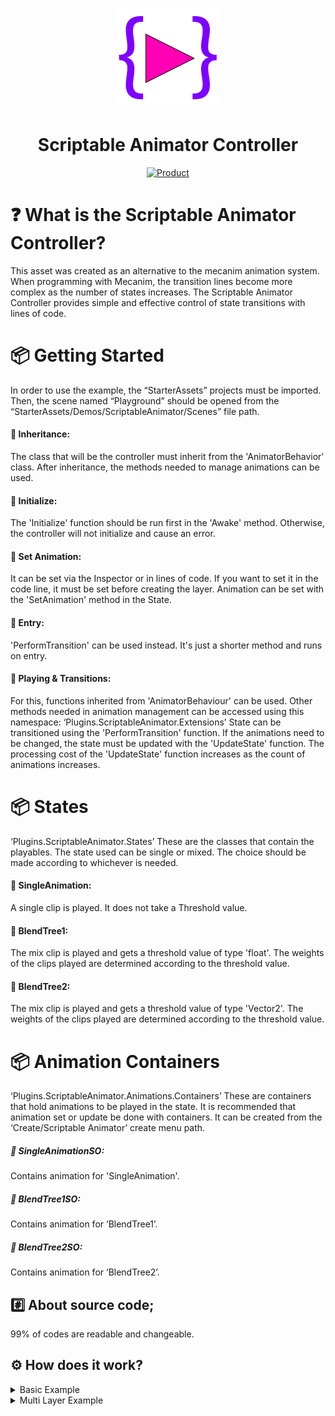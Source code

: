 <p align="center">
    <img width="160" src="./Images/Icon-1.png" alt="ScriptableAnimatorController">
    <h1 align="center">Scriptable Animator Controller</h1>
    <p align="center">
        <a href="https://assetstore.unity.com/packages/tools/animation/scriptable-animator-controller-240117" target="_blank"><img src="https://unity-assetstorev2-prd.storage.googleapis.com/cdn-origin/assets/as/views/common/components/Logo/src/unity-assetstore-logo-new.50ac708aeae28b8b6bf369ece5875fa5.svg" alt="Product" style="height: 32px !important;width: 200px !important;"></a>
    </p>
</p>

# ❓ What is the Scriptable Animator Controller?
This asset was created as an alternative to the mecanim animation system. When programming with Mecanim, the transition lines become more complex as the number of states increases. The Scriptable Animator Controller provides simple and effective control of state transitions with lines of code.

# 📦 Getting Started
In order to use the example, the “StarterAssets” projects must be imported. Then, the scene named “Playground” should be opened from the “StarterAssets/Demos/ScriptableAnimator/Scenes” file path.

#### 📌 Inheritance: 
The class that will be the controller must inherit from the 'AnimatorBehavior' class. After inheritance, the methods needed to manage animations can be used.

#### 📌 Initialize: 
The 'Initialize' function should be run first in the 'Awake' method. Otherwise, the controller will not initialize and cause an error.

#### 📌 Set Animation: 
It can be set via the Inspector or in lines of code. If you want to set it in the code line, it must be set before creating the layer. Animation can be set with the 'SetAnimation' method in the State.

#### 📌 Entry: 
'PerformTransition' can be used instead. It's just a shorter method and runs on entry.

#### 📌 Playing & Transitions: 
For this, functions inherited from 'AnimatorBehaviour' can be used. Other methods needed in animation management can be accessed using this namespace: ‘Plugins.ScriptableAnimator.Extensions’ 
State can be transitioned using the 'PerformTransition' function. If the animations need to be changed, the state must be updated with the 'UpdateState' function. The processing cost of the 'UpdateState' function increases as the count of animations increases.

# 📦 States
 ‘Plugins.ScriptableAnimator.States’
These are the classes that contain the playables. The state used can be single or mixed. The choice should be made according to whichever is needed.

#### 📌 SingleAnimation:
A single clip is played. It does not take a Threshold value.

#### 📌 BlendTree1:
The mix clip is played and gets a threshold value of type 'float'. The weights of the clips played are determined according to the threshold value.

#### 📌 BlendTree2:
The mix clip is played and gets a threshold value of type 'Vector2'. The weights of the clips played are determined according to the threshold value.

# 📦 Animation Containers
‘Plugins.ScriptableAnimator.Animations.Containers’
These are containers that hold animations to be played in the state. It is recommended that animation set or update be done with containers. It can be created from the ‘Create/Scriptable Animator’ create menu path.

##### 📌 SingleAnimationSO: 
Contains animation for 'SingleAnimation'.

##### 📌 BlendTree1SO: 
Contains animation for ‘BlendTree1’.

##### 📌 BlendTree2SO: 
Contains animation for ‘BlendTree2’.

## #️⃣ About source code;
99% of codes are readable and changeable.

## ⚙️ How does it work?
<details><summary>Basic Example</summary>

 ```c#
    public sealed class PlayerAnimatorController : AnimatorBehaviour
    {
        [SerializeField] private SingleAnimation m_JumpStartState;
        [SerializeField] private BlendTree1 m_MovementState;
        [SerializeField] private bool jump;
        [SerializeField] private float speed;

        private void Awake()
        {
            Initialize();
            CreateLayer(LayerConfig.Primary, m_JumpStartState, m_MovementState);
            Entry(m_MovementState);
        }
        private void FixedUpdate()
        {
            if (jump)
            {
                m_JumpStartState.PerformTransition(TransitionConfig.ResetTime);
            }
            else
            {
                m_MovementState.SetParameter(speed);
                m_MovementState.PerformTransition(TransitionConfig.Default);
            }
        }
        private void OnEnable() => Play();
        private void OnDisable() => Stop();
        private void OnDestroy() => DestroyController();
    }
```
</details>

<details><summary>Multi Layer Example</summary>

 ```c#
    public sealed class PlayerAnimatorController1 : AnimatorBehaviour
    {
        [SerializeField] private SingleAnimation m_JumpStartState;
        [SerializeField] private BlendTree1 m_MovementState;
        [SerializeField] private SingleAnimation m_DynamicState;
        [SerializeField] private bool secondLayer;
        [SerializeField] private bool jump;
        [SerializeField] private float speed;

        private void Awake()
        {
            Initialize();
            CreateLayer(LayerConfig.Primary, m_JumpStartState, m_MovementState);
            CreateLayer(LayerConfig.Default, m_DynamicState);
            Entry(m_MovementState);
        }
        private void FixedUpdate()
        {
            // Main Layer: Index -> 0
            if (jump)
            {
                m_JumpStartState.PerformTransition(TransitionConfig.ResetTime);
            }
            else
            {
                m_MovementState.SetParameter(speed);
                m_MovementState.PerformTransition(TransitionConfig.Default);
            }

            // Second Layer: Index -> 1
            if (secondLayer)
            {
                SetLayerWeight(1, 1);
                m_DynamicState.PerformTransition(TransitionConfig.Default);
            }
            else
            {
                SetLayerWeight(1, 0);
            }
        }
        private void OnEnable() => Play();
        private void OnDisable() => Stop();
        private void OnDestroy() => DestroyController();
    }
```
</details>

